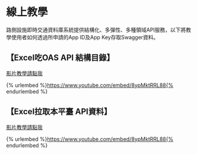 # 線上教學

路側設施即時交通資料庫系統提供結構化、多彈性、多種領域API服務，以下將教學使用者如何透過所申請的App ID及App Key存取Swagger資料。

## 【Excel吃OAS API 結構目錄】

[影片教學請點我](https://goo.gl/yYoYmm)

{% urlembed %}https://www.youtube.com/embed/8ypMktRRL88{% endurlembed %}

## 【Excel拉取本平臺 API資料】

[影片教學請點我](https://goo.gl/J6EV52)

{% urlembed %}https://www.youtube.com/embed/8ypMktRRL88{% endurlembed %}

